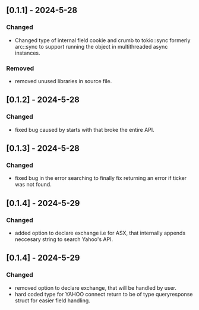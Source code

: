 ## [0.1.1] - 2024-5-28
### Changed
- Changed type of internal field cookie and crumb to tokio::sync formerly arc::sync to support running the object in multithreaded async instances.


### Removed
- removed unused libraries in source file.

## [0.1.2] - 2024-5-28
### Changed
- fixed bug caused by starts with that broke the entire API.


## [0.1.3] - 2024-5-28
### Changed
- fixed bug in the error searching to finally fix returning an error if ticker was not found.

## [0.1.4] - 2024-5-29
### Changed
- added option to declare exchange i.e for ASX, that internally appends neccesary string to search Yahoo's API.

## [0.1.4] - 2024-5-29
### Changed
- removed option to declare exchange, that will be handled by user.
- hard coded type for YAHOO connect return to be of type queryresponse struct for easier field handling.

